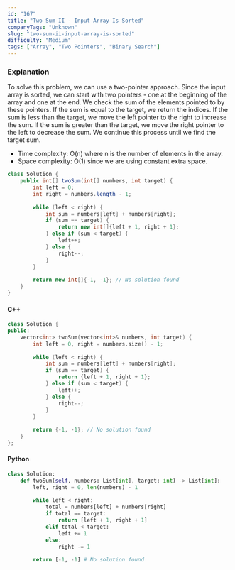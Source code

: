 ```yaml
---
id: "167"
title: "Two Sum II - Input Array Is Sorted"
companyTags: "Unknown"
slug: "two-sum-ii-input-array-is-sorted"
difficulty: "Medium"
tags: ["Array", "Two Pointers", "Binary Search"]
---
```


### Explanation
To solve this problem, we can use a two-pointer approach. Since the input array is sorted, we can start with two pointers - one at the beginning of the array and one at the end. We check the sum of the elements pointed to by these pointers. If the sum is equal to the target, we return the indices. If the sum is less than the target, we move the left pointer to the right to increase the sum. If the sum is greater than the target, we move the right pointer to the left to decrease the sum. We continue this process until we find the target sum.

- Time complexity: O(n) where n is the number of elements in the array.
- Space complexity: O(1) since we are using constant extra space.

```java
class Solution {
    public int[] twoSum(int[] numbers, int target) {
        int left = 0;
        int right = numbers.length - 1;
        
        while (left < right) {
            int sum = numbers[left] + numbers[right];
            if (sum == target) {
                return new int[]{left + 1, right + 1};
            } else if (sum < target) {
                left++;
            } else {
                right--;
            }
        }
        
        return new int[]{-1, -1}; // No solution found
    }
}
```

#### C++
```cpp
class Solution {
public:
    vector<int> twoSum(vector<int>& numbers, int target) {
        int left = 0, right = numbers.size() - 1;
        
        while (left < right) {
            int sum = numbers[left] + numbers[right];
            if (sum == target) {
                return {left + 1, right + 1};
            } else if (sum < target) {
                left++;
            } else {
                right--;
            }
        }
        
        return {-1, -1}; // No solution found
    }
};
```

#### Python
```python
class Solution:
    def twoSum(self, numbers: List[int], target: int) -> List[int]:
        left, right = 0, len(numbers) - 1
        
        while left < right:
            total = numbers[left] + numbers[right]
            if total == target:
                return [left + 1, right + 1]
            elif total < target:
                left += 1
            else:
                right -= 1
        
        return [-1, -1] # No solution found
```